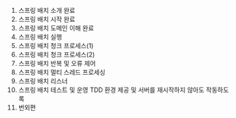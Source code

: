 1. 스프링 배치 소개 완료
2. 스프링 배치 시작 완료
3. 스프링 배치 도메인 이해 완료
4. 스프링 배치 실행
5. 스프링 배치 청크 프로세스(1)
6. 스프링 배치 청크 프로세스(2)
7. 스프링 배치 반복 및 오류 제어
8. 스프링 배치 멀티 스레드 프로세싱
9. 스프링 배치 리스너
10. 스프링 배치 테스트 및 운영
    TDD 환경 제공 및 서버를 재시작하지 않아도 작동하도록
12. 번외편
